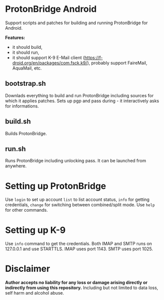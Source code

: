 # ProtonBridge Android

Support scripts and patches for building and running ProtonBridge for Android.

**Features:**
- it should build,
- it should run,
- it should support K-9 E-Mail client (https://f-droid.org/en/packages/com.fsck.k9/), probably support FaireMail, AquaMail, etc.

## bootstrap.sh
Downlads everything to build and run ProtonBridge including sources for which it applies patches.
Sets up pgp and pass during - it interactively asks for informations.

## build.sh
Builds ProtonBridge.

## run.sh
Runs ProtonBridge including unlocking pass. It can be launched from anywhere.

# Setting up ProtonBridge
Use `login` to set up account `list` to list account status, `info` for getting credentials, `change` for switching between combined/split mode.
Use `help` for other commands.

# Setting up K-9
Use `info` command to get the credentials.
Both IMAP and SMTP runs on 127.0.0.1 and use STARTTLS.
IMAP uses port 1143.
SMTP uses port 1025.

# Disclaimer

**Author accepts no liability for any loss or damage arising directly or indirectly from using this repository.**
Including but not limited to data loss, self harm and alcohol abuse.

